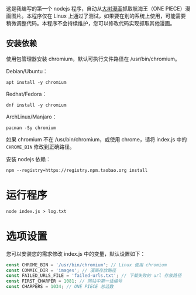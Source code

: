 这是我编写的第一个 nodejs 程序，自动从[大树漫画](https://www.dashuhuwai.com/)抓取航海王（ONE PIECE）漫画图片。本程序仅在 Linux 上通过了测试，如果要在别的系统上使用，可能需要稍微调整代码。本程序不会持续维护，您可以修改代码实现抓取其他漫画。

## 安装依赖

使用包管理器安装 chromium，默认可执行文件路径在 /usr/bin/chromium。

Debian/Ubuntu：

```shell
apt install -y chromium
```

Redhat/Fedora：

```shell
dnf install -y chromium
```

ArchLinux/Manjaro：

```shell
pacman -Sy chromium
```

如果 chromium 不在 /usr/bin/chromium，或使用 chrome，请将 index.js 中的`CHROME_BIN` 修改到正确路径。

安装 nodejs 依赖：

```shell
npm --registry=https://registry.npm.taobao.org install
```

# 运行程序

```shell
node index.js > log.txt
```

# 选项设置

您可以安装您的需求修改 index.js 中的变量，默认设置如下：

```javascript
const CHROME_BIN = '/usr/bin/chromium'; // Linux 使用 chromium
const COMMIC_DIR = 'images'; // 漫画存放路径
const FAILED_URLS_FILE = 'failed-urls.txt'; // 下载失败的 url 存放路径
const FIRST_CHARPER = 1081; // 网站中第一话编号
const CHARPERS = 1034; // ONE PIECE 总话数
```

